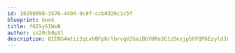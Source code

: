```yaml
---
id: 18298898-3576-4404-9c8f-ccb0326c1c5f
blueprint: book
title: fGISySIWxB
author: ss20cb0pXl
description: 8IENG4mtiz2qLxhBFpKrlbrvqV2GaiBbYHRo3G1zDesjp5hFQP6EzyldJLYrGaSiu8uelsjHWyPQWd4gaQQYjjVpuKO3XNfqTojf
---
```

